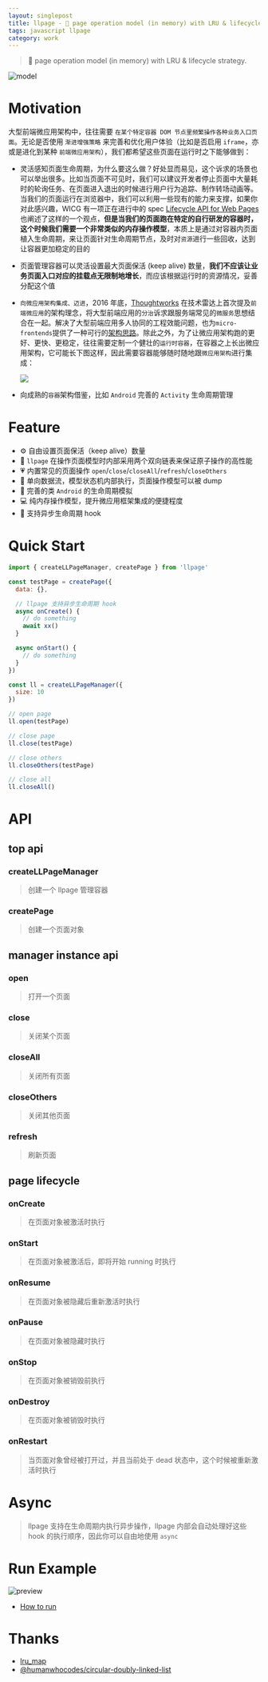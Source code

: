 ```yaml
---
layout: singlepost
title: llpage - 🚀 page operation model (in memory) with LRU & lifecycle strategy.
tags: javascript llpage
category: work
---
```


> 🚀 page operation model (in memory) with LRU & lifecycle strategy.

![model](https://user-images.githubusercontent.com/773248/52936637-b8803900-3397-11e9-834f-f5bb76776663.png) 

<!-- more -->

# Motivation

大型前端微应用架构中，往往需要 `在某个特定容器 DOM 节点里频繁操作各种业务入口页面`。无论是否使用 `渐进增强策略` 来完善和优化用户体验（比如是否启用 `iframe`，亦或是进化到某种 `前端微应用架构`），我们都希望这些页面在运行时之下能够做到：

* 灵活感知页面生命周期，为什么要这么做？好处显而易见，这个诉求的场景也可以举出很多。比如当页面不可见时，我们可以建议开发者停止页面中大量耗时的轮询任务、在页面进入退出的时候进行用户行为追踪、制作转场动画等。当我们的页面运行在浏览器中，我们可以利用一些现有的能力来支撑，如果你对此感兴趣，WICG 有一项正在进行中的 spec [Lifecycle API for Web Pages](https://github.com/WICG/page-lifecycle) 也阐述了这样的一个观点，**但是当我们的页面跑在特定的自行研发的容器时，这个时候我们需要一个非常类似的内存操作模型**，本质上是通过对容器内页面植入生命周期，来让页面针对生命周期节点，及时对`资源`进行一些回收，达到让容器更加稳定的目的
* 页面管理容器可以灵活设置最大页面保活 (keep alive) 数量，**我们不应该让业务页面入口对应的挂载点无限制地增长**，而应该根据运行时的资源情况，妥善分配这个值
* `向微应用架构集成、迈进`，2016 年底，[Thoughtworks](https://www.thoughtworks.com/cn/radar) 在技术雷达上首次提及`前端微应用`的架构理念，将大型前端应用的`分治`诉求跟服务端常见的`微服务`思想结合在一起。解决了大型前端应用多人协同的工程效能问题，也为`micro-frontends`提供了一种可行的[架构思路](https://micro-frontends.org/)。除此之外，为了让微应用架构跑的更好、更快、更稳定，往往需要定制一个健壮的`运行时容器`，在容器之上长出微应用架构，它可能长下图这样，因此需要容器能够随时随地跟`微应用架构`进行集成：

  ![](https://user-images.githubusercontent.com/773248/53077083-337a5880-352c-11e9-9969-b50c529fb3e8.png)

* 向成熟的`容器`架构借鉴，比如 `Android` 完善的 `Activity` 生命周期管理

# Feature

* ⚙️ 自由设置页面保活（keep alive）数量
* 🚀 `llpage` 在操作页面模型时内部采用两个双向链表来保证原子操作的高性能
* 💗 内置常见的页面操作 `open`/`close`/`closeAll`/`refresh`/`closeOthers`
* 👀 单向数据流，模型状态机内部执行，页面操作模型可以被 dump
* 📱 完善的类 `Android` 的生命周期模拟
* 💻 纯内存操作模型，提升微应用框架集成的便捷程度
* 🎉 支持异步生命周期 hook

# Quick Start

```javascript
import { createLLPageManager, createPage } from 'llpage'

const testPage = createPage({
  data: {},

  // llpage 支持异步生命周期 hook
  async onCreate() {
    // do something
    await xx()
  }

  async onStart() {
    // do something
  }
})

const ll = createLLPageManager({
  size: 10
})

// open page
ll.open(testPage)

// close page
ll.close(testPage)

// close others
ll.closeOthers(testPage)

// close all
ll.closeAll()
```

# API

## top api

### createLLPageManager

> 创建一个 llpage 管理容器

### createPage

> 创建一个页面对象

## manager instance api

### open

> 打开一个页面

### close

> 关闭某个页面

### closeAll

> 关闭所有页面

### closeOthers

> 关闭其他页面

### refresh

> 刷新页面

## page lifecycle

### onCreate

> 在页面对象被激活时执行

### onStart

> 在页面对象被激活后，即将开始 running 时执行

### onResume

> 在页面对象被隐藏后重新激活时执行

### onPause

> 在页面对象被隐藏时执行

### onStop

> 在页面对象被销毁前执行

### onDestroy

> 在页面对象被销毁时执行

### onRestart

> 当页面对象曾经被打开过，并且当前处于 dead 状态中，这个时候被重新激活时执行

# Async

> llpage 支持在生命周期内执行异步操作，llpage 内部会自动处理好这些 hook 的执行顺序，因此你可以自由地使用 `async`

# Run Example

![preview](https://user-images.githubusercontent.com/773248/52936756-1f055700-3398-11e9-843a-1899dba7c36a.gif)

* [How to run](./examples/README.md)

# Thanks

* [lru_map](https://www.npmjs.com/package/lru_map)
* [@humanwhocodes/circular-doubly-linked-list](https://www.npmjs.com/package/@humanwhocodes/circular-doubly-linked-list)

